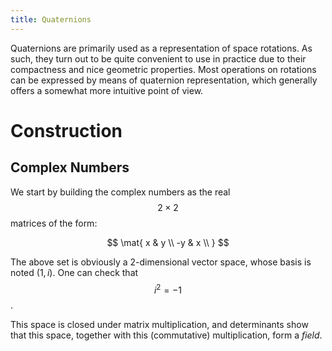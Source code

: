 ```yaml
---
title: Quaternions
---
```


Quaternions are primarily used as a representation of space
rotations. As such, they turn out to be quite convenient to use in
practice due to their compactness and nice geometric properties. Most
operations on rotations can be expressed by means of quaternion
representation, which generally offers a somewhat more intuitive point
of view.

# Construction

## Complex Numbers
   
   We start by building the complex numbers as the real $$2 \times 2$$
   matrices of the form:

   $$ \mat{ 
   x  & y  \\
   -y & x  \\
   } $$
   
   The above set is obviously a $2$-dimensional vector
   space, whose basis is noted $(1, i)$. One can check that $$i^2 = -1$$.
   
   This space is closed under matrix multiplication, and determinants
   show that this space, together with this (commutative)
   multiplication, form a *field*.

